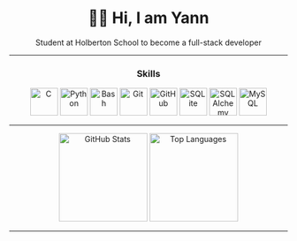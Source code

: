 <h1 align="center">👋🏼 Hi, I am <span>Yann</span></h1>

<p align="center">
  Student at Holberton School to become a full-stack developer
</p>

---

<h3 align="center">Skills</h3>

<p align="center">
  <img src="https://cdn.jsdelivr.net/gh/devicons/devicon/icons/c/c-original.svg" width="50" height="50" alt="C" />
  <img src="https://cdn.jsdelivr.net/gh/devicons/devicon/icons/python/python-original.svg" width="50" height="50" alt="Python" />
  <img src="https://cdn.jsdelivr.net/gh/devicons/devicon/icons/bash/bash-original.svg" width="50" height="50" alt="Bash" />
  <img src="https://cdn.jsdelivr.net/gh/devicons/devicon/icons/git/git-original.svg" width="50" height="50" alt="Git" />
  <img src="https://cdn.jsdelivr.net/gh/devicons/devicon/icons/github/github-original.svg" width="50" height="50" alt="GitHub" />
  <img src="https://cdn.jsdelivr.net/gh/devicons/devicon/icons/sqlite/sqlite-original.svg" width="50" height="50" alt="SQLite" />
  <img src="https://cdn.jsdelivr.net/gh/devicons/devicon/icons/sqlalchemy/sqlalchemy-original.svg" width="50" height="50" alt="SQLAlchemy" />
  <img src="https://cdn.jsdelivr.net/gh/devicons/devicon/icons/mysql/mysql-original.svg" width="50" height="50" alt="MySQL" />
</p>

---

<p align="center">
  <img src="https://github-readme-stats.vercel.app/api?username=Yugz29&show_icons=true&theme=dark" alt="GitHub Stats" height="160" />
  <img src="https://github-readme-stats.vercel.app/api/top-langs/?username=Yugz29&layout=compact&theme=dark" alt="Top Languages" height="160" />
</p>

---
